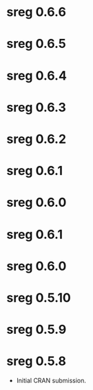 # sreg 0.6.6

# sreg 0.6.5

# sreg 0.6.4

# sreg 0.6.3

# sreg 0.6.2

# sreg 0.6.1

# sreg 0.6.0

# sreg 0.6.1

# sreg 0.6.0

# sreg 0.5.10

# sreg 0.5.9

# sreg 0.5.8

* Initial CRAN submission.
